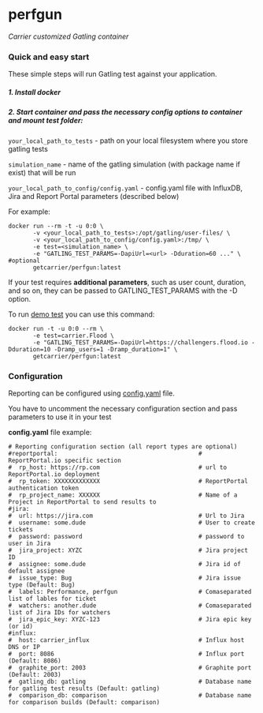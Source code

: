 # perfgun
*Carrier customized Gatling container*

### Quick and easy start
These simple steps will run Gatling test against your application.

##### 1. Install docker

##### 2. Start container and pass the necessary config options to container and mount test folder:
`your_local_path_to_tests` - path on your local filesystem where you store gatling tests

`simulation_name` - name of the gatling simulation (with package name if exist) that will be run

`your_local_path_to_config/config.yaml` - config.yaml file with InfluxDB, Jira and Report Portal parameters (described below)

For example:

``` 
docker run --rm -t -u 0:0 \
       -v <your_local_path_to_tests>:/opt/gatling/user-files/ \
       -v <your_local_path_to_config/config.yaml>:/tmp/ \
       -e test=<simulation_name> \
       -e "GATLING_TEST_PARAMS=-DapiUrl=<url> -Dduration=60 ..." \  #optional
       getcarrier/perfgun:latest
```
If your test requires **additional parameters**, such as user count, duration, and so on, they can be passed to GATLING_TEST_PARAMS with the -D option.

To run [demo test](https://github.com/carrier-io/perfgun/blob/master/tests/user-files/simulations/carrier/flood_io.scala) you can use this command:

```
docker run -t -u 0:0 --rm \
       -e test=carrier.Flood \
       -e "GATLING_TEST_PARAMS=-DapiUrl=https://challengers.flood.io -Dduration=10 -Dramp_users=1 -Dramp_duration=1" \
       getcarrier/perfgun:latest
```

### Configuration

Reporting can be configured using [config.yaml](https://github.com/carrier-io/perfgun/blob/master/config.yaml) file.

You have to uncomment the necessary configuration section and pass parameters to use it in your test

**config.yaml** file example:
```
# Reporting configuration section (all report types are optional)
#reportportal:                                        # ReportPortal.io specific section
#  rp_host: https://rp.com                            # url to ReportPortal.io deployment
#  rp_token: XXXXXXXXXXXXX                            # ReportPortal authentication token
#  rp_project_name: XXXXXX                            # Name of a Project in ReportPortal to send results to
#jira:
#  url: https://jira.com                              # Url to Jira
#  username: some.dude                                # User to create tickets
#  password: password                                 # password to user in Jira
#  jira_project: XYZC                                 # Jira project ID
#  assignee: some.dude                                # Jira id of default assignee
#  issue_type: Bug                                    # Jira issue type (Default: Bug)
#  labels: Performance, perfgun                       # Comaseparated list of lables for ticket
#  watchers: another.dude                             # Comaseparated list of Jira IDs for watchers
#  jira_epic_key: XYZC-123                            # Jira epic key (or id)
#influx:
#  host: carrier_influx                               # Influx host DNS or IP
#  port: 8086                                         # Influx port (Default: 8086)
#  graphite_port: 2003                                # Graphite port (Default: 2003)
#  gatling_db: gatling                                # Database name for gatling test results (Default: gatling)
#  comparison_db: comparison                          # Database name for comparison builds (Default: comparison)
```
